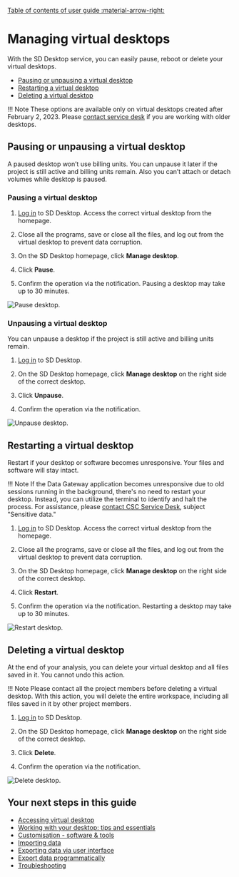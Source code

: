 [Table of contents of user guide :material-arrow-right:](sd-services-toc.md)

# Managing virtual desktops

With the SD Desktop service, you can easily pause, reboot or delete your virtual desktops. 

* [Pausing or unpausing a virtual desktop](#pausing-or-unpausing-a-virtual-desktop)
* [Restarting a virtual desktop](#restarting-a-virtual-desktop)
* [Deleting a virtual desktop](#deleting-a-virtual-desktop)

!!! Note
    These options are available only on virtual desktops created after February 2, 2023. Please [contact service desk](../../support/contact.md) if you are working with older desktops. 



## Pausing or unpausing a virtual desktop

A paused desktop won’t use billing units. You can unpause it later if the project is still active and billing units remain. Also you can’t attach or detach volumes while desktop is paused.

### Pausing a virtual desktop


1. [Log in](./sd-desktop-login.md) to SD Desktop. Access the correct virtual desktop from the homepage.

2. Close all the programs, save or close all the files, and log out from the virtual desktop to prevent data corruption. 

3. On the SD Desktop homepage, click **Manage desktop**.

4. Click **Pause**. 

5. Confirm the operation via the notification. Pausing a desktop may take up to 30 minutes.

![Pause desktop.](https://a3s.fi/docs-files/sensitive-data/SD_Desktop/SD-DesktopNew_PauseDesktop.png)

### Unpausing a virtual desktop

You can unpause a desktop if the project is still active and billing units remain.

1. [Log in](./sd-desktop-login.md) to SD Desktop.

2. On the SD Desktop homepage, click **Manage desktop** on the right side of the correct desktop.

3. Click **Unpause**. 

4. Confirm the operation via the notification.

![Unpause desktop.](https://a3s.fi/docs-files/sensitive-data/SD_Desktop/SD-DesktopNew_UnpauseDesktop.png)


## Restarting a virtual desktop

Restart if your desktop or software becomes unresponsive. Your files and software will stay intact.

!!! Note
    If the Data Gateway application becomes unresponsive due to old sessions running in the background, there's no need to restart your desktop. Instead, you can utilize the terminal to identify and halt the process. For assistance, please [contact CSC Service Desk](../../support/contact.md), subject "Sensitive data."


1. [Log in](./sd-desktop-login.md) to SD Desktop. Access the correct virtual desktop from the homepage.

2. Close all the programs, save or close all the files, and log out from the virtual desktop to prevent data corruption. 
    
3. On the SD Desktop homepage, click **Manage desktop** on the right side of the correct desktop.

4. Click **Restart**. 
    
5. Confirm the operation via the notification. Restarting a desktop may take up to 30 minutes.

![Restart desktop.](https://a3s.fi/docs-files/sensitive-data/SD_Desktop/SD-DesktopNew_RestartDesktop.png)

## Deleting a virtual desktop

At the end of your analysis, you can delete your virtual desktop and all files saved in it. You cannot undo this action.

!!! Note
    Please contact all the project members before deleting a virtual desktop. With this action, you will delete the entire workspace, including all files saved in it by other project members. 

1. [Log in](./sd-desktop-login.md) to SD Desktop.

2. On the SD Desktop homepage, click **Manage desktop** on the right side of the correct desktop.

3. Click **Delete**. 

4. Confirm the operation via the notification. 

![Delete desktop.](https://a3s.fi/docs-files/sensitive-data/SD_Desktop/SD-DesktopNew_DeleteDesktop.png)


## Your next steps in this guide

* [Accessing virtual desktop](./sd-desktop-access-vm.md)
* [Working with your desktop: tips and essentials](./sd-desktop-working.md)
* [Customisation - software & tools](./sd-desktop-software.md)
* [Importing data ](./sd-desktop-access.md)
* [Exporting data  via user interface](./sd-desktop-export.md)
* [Export data programmatically](./sd-desktop-export-commandline.md)
* [Troubleshooting](./sd-desktop-troubleshooting.md)


